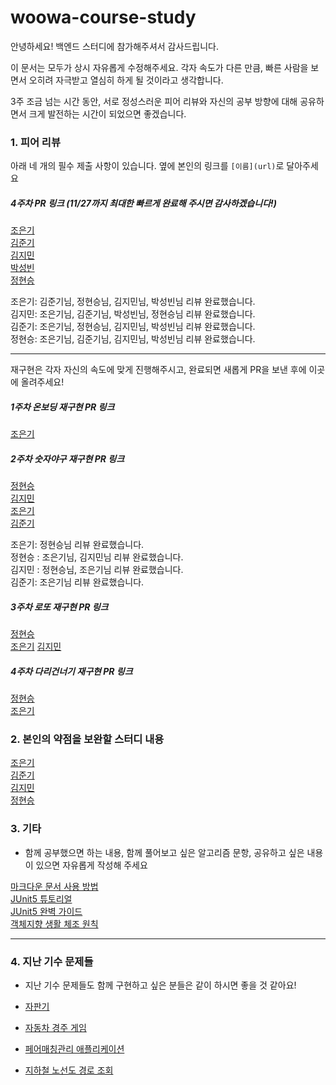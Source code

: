 # woowa-course-study

안녕하세요! 백엔드 스터디에 참가해주셔서 감사드립니다.

이 문서는 모두가 상시 자유롭게 수정해주세요. 각자 속도가 다른 만큼, 빠른 사람을 보면서 오히려 자극받고 열심히 하게 될 것이라고 생각합니다. 

3주 조금 넘는 시간 동안, 서로 정성스러운 피어 리뷰와 자신의 공부 방향에 대해 공유하면서 크게 발전하는 시간이 되었으면 좋겠습니다.

### 1. 피어 리뷰

아래 네 개의 필수 제출 사항이 있습니다. 옆에 본인의 링크를 `[이름](url)`로 달아주세요
##### 4주차 PR 링크 (11/27까지 최대한 빠르게 완료해 주시면 감사하겠습니다!)
[조은기](https://github.com/woowacourse-precourse/java-bridge/pull/196)   
[김준기](https://github.com/woowacourse-precourse/java-bridge/pull/706)   
[김지민](https://github.com/woowacourse-precourse/java-bridge/pull/154)   
[박성빈](https://github.com/woowacourse-precourse/java-bridge/pull/833)   
[정현승](https://github.com/woowacourse-precourse/java-bridge/pull/120)

조은기: 김준기님, 정현승님, 김지민님, 박성빈님 리뷰 완료했습니다.  
김지민: 조은기님, 김준기님, 박성빈님, 정현승님 리뷰 완료했습니다.  
김준기: 조은기님, 정현승님, 김지민님, 박성빈님 리뷰 완료했습니다.  
정현승: 조은기님, 김준기님, 김지민님, 박성빈님 리뷰 완료했습니다.

---

재구현은 각자 자신의 속도에 맞게 진행해주시고, 완료되면 새롭게 PR을 보낸 후에 이곳에 올려주세요!

##### 1주차 온보딩 재구현 PR 링크
[조은기](https://github.com/woowacourse-precourse/java-onboarding/pull/1841)

##### 2주차 숫자야구 재구현 PR 링크
[정현승](https://github.com/HubCreator/java-baseball/pull/1)   
[김지민](https://github.com/apptie/java-baseball/pull/2)   
[조은기](https://github.com/woowacourse-precourse/java-baseball/pull/1502)   
[김준기](https://github.com/june-777/java-baseball/pull/1)


조은기: 정현승님 리뷰 완료했습니다.   
정현승 : 조은기님, 김지민님 리뷰 완료했습니다.   
김지민 : 정현승님, 조은기님 리뷰 완료했습니다.   
김준기: 조은기님 리뷰 완료했습니다.

##### 3주차 로또 재구현 PR 링크
[정현승](https://github.com/HubCreator/java-lotto/pull/1)  
[조은기](https://github.com/woowacourse-precourse/java-lotto/pull/1319)
[김지민](https://github.com/apptie/java-lotto/pull/1)

##### 4주차 다리건너기 재구현 PR 링크
[정현승](https://github.com/HubCreator/java-bridge/pull/1)  
[조은기](https://github.com/woowacourse-precourse/java-bridge/pull/1207)


### 2. 본인의 약점을 보완할 스터디 내용
[조은기](https://github.com/eunkeeee/woowa-course-study/blob/main/eunkeeee.md)   
[김준기](https://github.com/eunkeeee/woowa-course-study/blob/main/june-777.md)   
[김지민](https://github.com/eunkeeee/woowa-course-study/blob/main/apptie.md)   
[정현승](https://github.com/eunkeeee/woowa-course-study/blob/main/HubCreator.md)   

### 3. 기타
- 함께 공부했으면 하는 내용, 함께 풀어보고 싶은 알고리즘 문항, 공유하고 싶은 내용이 있으면 자유롭게 작성해 주세요

[마크다운 문서 사용 방법](https://gist.github.com/ihoneymon/652be052a0727ad59601)   
[JUnit5 튜토리얼](https://programmingtechie.com/2020/12/26/junit-5-complete-tutorial/)   
[JUnit5 완벽 가이드](https://donghyeon.dev/junit/2021/04/11/JUnit5-%EC%99%84%EB%B2%BD-%EA%B0%80%EC%9D%B4%EB%93%9C/)   
[객체지향 생활 체조 원칙](https://blogshine.tistory.com/241)   


---

### 4. 지난 기수 문제들

- 지난 기수 문제들도 함께 구현하고 싶은 분들은 같이 하시면 좋을 것 같아요!

- [자판기](https://github.com/woowacourse/java-vendingmachine-precourse)
- [자동차 경주 게임](https://github.com/woowacourse/java-racingcar-precourse)
- [페어매칭관리 애플리케이션](https://github.com/woowacourse/java-pairmatching-precourse)
- [지하철 노선도 경로 조회](https://github.com/woowacourse/java-subway-path-precourse)
